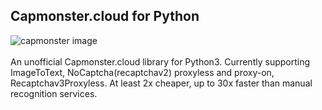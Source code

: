 ## Capmonster.cloud for Python 
![capmonster image](https://capmonster.cloud/img/dude.svg)
\
\
An unofficial Capmonster.cloud library for Python3. Currently supporting ImageToText, NoCaptcha(recaptchav2) proxyless and proxy-on, Recaptchav3Proxyless. At least 2x cheaper, up to 30x faster
than manual recognition services.
